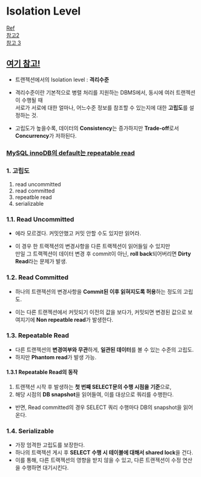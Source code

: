 
# Isolation Level  
[Ref](https://suhwan.dev/2019/06/09/transaction-isolation-level-and-lock/)  
[참고2](https://jupiny.com/2018/11/30/mysql-transaction-isolation-levels/#readcommitted)  
[참고 3](https://effectivesquid.tistory.com/entry/%EB%8D%B0%EC%9D%B4%ED%84%B0%EB%B2%A0%EC%9D%B4%EC%8A%A4-Isolation-Level)  
## [여기 참고!](https://mangkyu.tistory.com/30)  

* 트랜젝션에서의 Isolation level : **격리수준**  
* 격리수준이란 기본적으로 병렬 처리를 지원하는 DBMS에서, 동시에 여러 트랜젝션이 수행될 때  
서로가 서로에 대한 얼마나, 어느수준 정보를 참조할 수 있는지에 대한 **고립도**를 설정하는 것.  

* 고립도가 높을수록, 데이터의 **Consistency**는 증가하지만 **Trade-off**로서 **Concurrency**가 저하된다.  
### [MySQL innoDB의 default는 repeatable read](https://dev.mysql.com/doc/refman/8.0/en/innodb-transaction-isolation-levels.html)  

### 1. 고립도  
1. read uncommitted  
2. read committed  
3. repeatble read  
4. serializable  

### 1.1. Read Uncommitted  
* 에라 모르겠다. 커밋안했고 커밋 안할 수도 있지만 읽어라.  

* 이 경우 한 트랙젝션의 변경사항을 다른 트랙젝션이 읽어들일 수 있지만  
만일 그 트랙젝션이 데이터 변경 후 commit이 아닌, **roll back**되어버리면 **Dirty Read**라는 문제가 발생.  

### 1.2. Read Committed  
* 하나의 트랜젝션의 변경사항을 **Commit된 이후 읽혀지도록 허용**하는 정도의 고립도.  

* 이는 다른 트랜젝션에서 커밋되기 이전의 값을 보다가, 커밋되면 변경된 값으로 보여지기에 **Non repeatble read**가 발생한다.  

### 1.3. Repeatable Read  
* 다른 트랜젝션의 **변경여부와 무관**하게, **일관된 데이터**를 볼 수 있는 수준의 고립도.  
* 하지만 **Phantom read**가 발생 가능.  

#### 1.3.1 Repeatable Read의 동작  
1. 트랜잭션 시작 후 발생하는 **첫 번째 SELECT문의 수행 시점을 기준**으로,  
2. 해당 시점의 **DB snapshot**을 읽어들여, 이를 대상으로 쿼리를 수행한다.  

* 반면, Read committed의 경우 SELECT 쿼리 수행마다 DB의 snapshot을 읽어온다.  





### 1.4. Serializable  
* 가장 엄격한 고립도를 보장한다.  
* 하나의 트랙젝션 게시 후 **SELECT 수행 시 테이블에 대해서 shared lock**을 건다.  
* 이를 통해, 다른 트랙젝션의 영향을 받지 않을 수 있고, 다른 트랜젝션이 수정 연산을 수행하면 대기시킨다.  




















